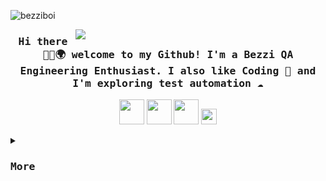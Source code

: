  <p align="left"> <img src="https://komarev.com/ghpvc/?username=bezziboi&label=Profile%20views&color=19191a&style=flat" alt="bezziboi" /></p>
 
 <img align="right" width="400" src="https://user-images.githubusercontent.com/106346771/185440900-81a0b63e-08b7-4130-b7e1-b78f027216fc.gif">

<h3 align="center"><samp> Hi there 👋🏾🌍 welcome to my Github! I'm a Bezzi QA Engineering Enthusiast. I also like Coding 🐍 and I'm exploring test automation  ☁️ </samp></h3>





<p align="center">
<a href= "https://www.linkedin.com/in/bezziboi"><img src="https://img.icons8.com/ios/500/000000/linkedin.png" height="40" width="40"/></a>
<a href= "https://t.me/bezZzii"><img src="https://img.icons8.com/ios/50/000000/telegram.png" height="40" width="40"/></a>
<a href= "https://instagram.com/a_bezzii"><img src="https://img.icons8.com/ios/500/000000/instagram-new--v1.png" height="40" width="40"/></a>
<a href= "https://linktr.ee/bezzi"><img src="https://img.icons8.com/small/96/000000/external-link-squared.png" height="25" width="25"/></a>
</p>





<details>
<summary><h3><samp>More</samp></h3></summary>
<p align="center">
<a href="https://www.codewars.com/users/Bezziboi">
<img src="https://www.codewars.com/users/Bezziboi/badges/small"/> 
</a>
</p>



<h3 align="center">🔧 Technologies & Tools</h3>
<p align="center">
<a href="https://www.w3.org/html/" target="_blank" rel="noreferrer"> <img src="https://raw.githubusercontent.com/devicons/devicon/master/icons/html5/html5-original-wordmark.svg" alt="html5" width="40" height="40"/> 
</a>
<a href="https://www.w3schools.com/css/" target="_blank" rel="noreferrer">
<img src="https://raw.githubusercontent.com/devicons/devicon/master/icons/css3/css3-original-wordmark.svg" alt="css3" width="40" height="40"/> 
</a> 
</a> 
<a href="https://developer.mozilla.org/en-US/docs/Web/JavaScript" target="_blank" rel="noreferrer"> 
<img src="https://raw.githubusercontent.com/devicons/devicon/master/icons/javascript/javascript-original.svg" alt="javascript" width="40" height="40"/> 
</a>
<a href="https://mochajs.org" target="_blank" rel="noreferrer"> 
<img src="https://www.vectorlogo.zone/logos/mochajs/mochajs-icon.svg" alt="mocha" width="40" height="40"/> </a>
<a href="https://postman.com" target="_blank" rel="noreferrer"> <img src="https://www.vectorlogo.zone/logos/getpostman/getpostman-icon.svg" alt="postman" width="40" height="40"/> 
</a>
<a href="https://git-scm.com/" target="_blank" rel="noreferrer"> <img src="https://www.vectorlogo.zone/logos/git-scm/git-scm-icon.svg" alt="git" width="40" height="40"/>
<a href="https://www.linux.org/" target="_blank" rel="noreferrer"> <img src="https://raw.githubusercontent.com/devicons/devicon/master/icons/linux/linux-original.svg" alt="linux" width="40" height="40"/> 
</a>
<a href="https://www.mysql.com/" target="_blank" rel="noreferrer">
<img src="https://raw.githubusercontent.com/devicons/devicon/master/icons/mysql/mysql-original-wordmark.svg" alt="mysql" width="40" height="40"/>
</a> 
</p>

![Anurag's GitHub stats](https://github-readme-stats.vercel.app/api?username=Bezziboi&show_icons=true&theme=dark&hide=issues,contribs&hide_border=true)
[![Top Langs](https://github-readme-stats.vercel.app/api/top-langs/?username=Bezziboi&layout=compact&theme=dark&hide_border=true)](https://github.com/Bezziboi/github-readme-stats)
[![GitHub Streak](http://github-readme-streak-stats.herokuapp.com?user=Bezziboi&theme=dark&hide_border=true&ring=DD8686&fire=DD0D0D&currStreakLabel=DD4646)](https://git.io/streak-stats)

</details>

